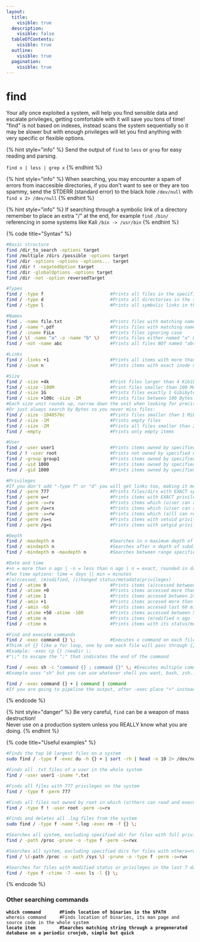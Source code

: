 ```yaml
---
layout:
  title:
    visible: true
  description:
    visible: false
  tableOfContents:
    visible: true
  outline:
    visible: true
  pagination:
    visible: true
---
```


# find

Your ally once exploited a system, will help you find sensible data and escalate privileges, getting comfortable with it will save you tons of time! \
"find" is not based on indexes, instead scans the system sequentially so it may be slower but with enough privileges will let you find anything with very specific or flexible options.

{% hint style="info" %}
Send the output of `find` to `less` or `grep` for easy reading and parsing.

`find x | less | grep x`
{% endhint %}

{% hint style="info" %}
When searching, you may encounter a spam of errors from inaccesible directories, if you don't want to see or they are too spammy, send the STDERR (standard error) to the black hole `/dev/null` with `find x 2> /dev/null`
{% endhint %}

{% hint style="info" %}
If searching through a symbolic link of a directory remember to place an extra "/" at the end, for example `find /bin/` referencing in some systems like Kali `/bin -> /usr/bin`
{% endhint %}

{% code title="Syntax" %}
```bash
#Basic structure
find /dir_to_search -options target
find /multiple /dirs /possible -options target
find /dir -options -options -options... target
find /dir ! -negatedOption target
find /dir -globalOptions -options target
find /dir -not -option reversedTarget

#Types
find / -type f                         #Prints all files in the specified directory
find / -type d                         #Prints all directories in the specified directory
find / -type l                         #Prints all symbolic links in the specified directory

#Names
find . -name file.txt                  #Prints files with matching name "file.txt" in current directory
find / -name *.pdf                     #Prints files with matching name using regex
find / -iname FiLe                     #Prints files ignoring case
find / \( -name "a" -o -name "b" \)    #Prints files either named "a" OR "b"
find / -not -name abc                  #Prints all files NOT named "abc"

#Links
find / -links +1                       #Prints all items with more than 1 hard link
find / -inum n                         #Prints items with exact inode number, can also be +n or -n for greater or lower than

#Size
find / -size +4k                       #Print files larger than 4 Kibibytes (KiB)
find / -size -100M                     #Print files smaller than 100 Mebibytes (MiB)
find / -size 1G                        #Prints files exactly 1 Gibibytes (GiB)
find / -size +100c -size -1M           #Prints files between 100 Bytes and 1MiB
#Each size unit rounds up, narrow down the unit when looking for precise results
#Or just always search by Bytes so you never miss files:
find / -size -1048576c                 #Prints files smaller than 1 MiB
find / -size -1M                       #Prints empty files
find / -size -2M                       #Prints all files smaller than 2 MiB, including KiB and Bytes
find / -empty                          #Prints only empty items

#User
find / -user user1                     #Prints items owned by specified user
find / ! -user root                    #Prints not owned by specified user
find / -group group1                   #Prints items owned by specified group
find / -uid 1000                       #Prints items owned by specified userID
find / -gid 1000                       #Prints items owned by specified groupID

#Privileges
#If you don't add "-type f" or "d" you will get links too, making it messy
find / -perm 777                       #Prints files/dirs with EXACT specified privileges
find / -perm u=r                       #Prints items with EXACT privileges, 400 in the example
find / -perm -u=rx                     #Prints items which (u)ser can read AND e(x)ecute, ignores the other privileges
find / -perm /u=rx                     #Prints items which (u)ser can read OR e(x)ecute, ignores the other privileges             
find / -perm -a=rw                     #Prints items which (a)ll can read AND (w)rite, ignores the other privileges
find / -perm /u=s                      #Prints items with setuid privileges
find / -perm /g=s                      #Prints items with setgid privileges

#Depth
find / -maxdepth n                     #Searches in n maximum depth of subdirectories  ?"-maxdepth 1" will search on current and 1 level of subdirs only
find / -mindepth n                     #Searches after n depth of subdirectories  ?"-mindepth 1" will ignore current directory and search on lower levels
find / -mindepth n -maxdepth n         #Searches between range specified, starts at minimum n depth until max n depth

#Date and time
#+n = more than n ago | -n = less than n ago | n = exact, rounded in days, minutes...
#Two time options: time = days || min = minutes
#(a)ccessed, (m)odified, (c)hanged status/metadata(privileges)
find / -atime 0                        #Prints items (a)ccessed between now and 24 hours ago  ?"-atime -1" prints the same
find / -atime +0                       #Prints items accessed more than 24h ago
find / -atime 1                        #Prints items accesed between 24h and 48h ago
find / -amin +1                        #Prints items accesed more than 1 minutes ago
find / -amin -60                       #Prints items accesed last 60 minutes
find / -atime +50 -atime -100          #Prints items accessed between 50 and 100 days ago
find / -mtime n                        #Prints items (m)odified n ago
find / -ctime n                        #Prints items with its status/metadata(privileges) (c)hanged n ago

#Find and execute commands
find / -exec command {} \;             #Executes x command on each file found
#Think of {} like a for loop, one by one each file will pass through {} and get the command done
#Example: -exec cp {} /newDir \;
#"\;" to escape the ";" that indicates the end of the command

find / -exec sh -c "command {} ; command {}" \; #Executes multiple commands on each file found
#Example uses "sh" but you can use whatever shell you want, bash, zsh...

find / -exec command {} + | command | command
#If you are going to pipeline the output, after -exec place "+" instead of "\;"
```
{% endcode %}

{% hint style="danger" %}
Be very careful, `find` can be a weapon of mass destruction! \
Never use on a production system unless you REALLY know what you are doing.
{% endhint %}

{% code title="Useful examples" %}
```bash
#Finds the top 10 largest files on a system
sudo find / -type f -exec du -h {} + | sort -rh | head -n 10 2> /dev/null

#Finds all .txt files of a user in the whole system
find / -user user1 -iname *.txt

#Finds all files with 777 privileges on the system
find / -type f -perm 777

#Finds all files not owned by root in which (o)thers can read and execute
find / -type f ! -user root -perm -o=rx

#Finds and deletes all .log files from the system
sudo find / -type f -name *.log -exec rm -f {} \;

#Searches all system, excluding specified dir for files with full privileges on others
find / -path /proc -prune -o -type f -perm -o=rwx

#Searches all system, excluding specified dirs for files with others=rwx
find / \(-path /proc -o -path /sys \) -prune -o -type f -perm -o=rwx

#Searches for files with modified status or privileges in the last 7 days and ls them
find / -type f -ctime -7 -exec ls -l {} \;

```
{% endcode %}

### Other searching commands

<pre class="language-bash" data-title="Syntax"><code class="lang-bash"><strong>which command       #Finds location of binaries in the $PATH
</strong>whereis command     #Finds location of binaries, its man page and source code in the whole system
<strong>locate item         #Searches matching string through a pregenerated database on a periodic cronjob, simple but quick
</strong><strong>
</strong></code></pre>
